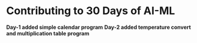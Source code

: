 # Contributing to 30 Days of AI-ML

**Day-1 added simple calendar program**
**Day-2 added temperature convert and multiplication table program**
